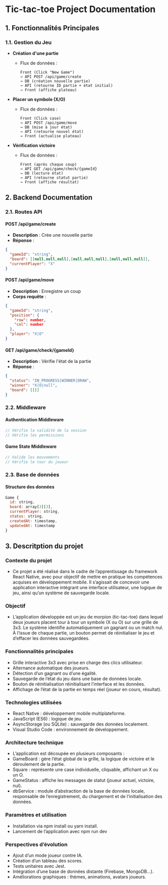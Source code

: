 # Tic-tac-toe Project Documentation

## 1. Fonctionnalités Principales

### 1.1. Gestion du Jeu
- **Création d'une partie**
  - Flux de données : 
    ```
    Front (Click "New Game") 
    → API POST /api/game/create 
    → DB (création nouvelle partie) 
    → API (retourne ID partie + état initial) 
    → Front (affiche plateau)
    ```

- **Placer un symbole (X/O)**
  - Flux de données :
    ```
    Front (Click case) 
    → API POST /api/game/move 
    → DB (mise à jour état) 
    → API (retourne nouvel état) 
    → Front (actualise plateau)
    ```

- **Vérification victoire**
  - Flux de données :
    ```
    Front (après chaque coup) 
    → API GET /api/game/check/{gameId} 
    → DB (lecture état) 
    → API (retourne statut partie) 
    → Front (affiche résultat)
    ```

## 2. Backend Documentation

### 2.1. Routes API

#### POST /api/game/create
- **Description** : Crée une nouvelle partie
- **Réponse** : 
```json
{
  "gameId": "string",
  "board": [[null,null,null],[null,null,null],[null,null,null]],
  "currentPlayer": "X"
}
```

#### POST /api/game/move
- **Description** : Enregistre un coup
- **Corps requête** :
```json
{
  "gameId": "string",
  "position": {
    "row": number,
    "col": number
  },
  "player": "X|O"
}
```

#### GET /api/game/check/{gameId}
- **Description** : Vérifie l'état de la partie
- **Réponse** :
```json
{
  "status": "IN_PROGRESS|WINNER|DRAW",
  "winner": "X|O|null",
  "board": [[]]
}
```

### 2.2. Middleware

#### Authentication Middleware
```javascript
// Vérifie la validité de la session
// Vérifie les permissions
```

#### Game State Middleware
```javascript
// Valide les mouvements
// Vérifie le tour du joueur
```

### 2.3. Base de données

#### Structure des données
```javascript
Game {
  id: string,
  board: array[3][3],
  currentPlayer: string,
  status: string,
  createdAt: timestamp,
  updatedAt: timestamp
}
```


## 3. Descritption du projet

### Contexte du projet
- Ce projet a été réalisé dans le cadre de l’apprentissage du framework React Native, avec pour objectif de mettre en pratique les compétences acquises en développement mobile. Il s’agissait de concevoir une application interactive intégrant une interface utilisateur, une logique de jeu, ainsi qu’un système de sauvegarde locale.


### Objectif
- L’application développée est un jeu de morpion (tic-tac-toe) dans lequel deux joueurs placent tour à tour un symbole (X ou O) sur une grille de 3x3. Le système identifie automatiquement un gagnant ou un match nul. À l’issue de chaque partie, un bouton permet de réinitialiser le jeu et d’effacer les données sauvegardées.

### Fonctionnalités principales
- Grille interactive 3x3 avec prise en charge des clics utilisateur. 
- Alternance automatique des joueurs. 
- Détection d’un gagnant ou d’une égalité. 
- Sauvegarde de l’état du jeu dans une base de données locale. 
- Bouton de réinitialisation réinitialisant l’interface et les données. 
- Affichage de l’état de la partie en temps réel (joueur en cours, résultat).

### Technologies utilisées
- React Native : développement mobile multiplateforme. 
- JavaScript (ES6) : logique de jeu. 
- AsyncStorage (ou SQLite) : sauvegarde des données localement. 
- Visual Studio Code : environnement de développement.

### Architecture technique
- L’application est découpée en plusieurs composants : 
- GameBoard : gère l’état global de la grille, la logique de victoire et le déroulement de la partie. 
- Square : représente une case individuelle, cliquable, affichant un X ou un O. 
- GameStatus : affiche les messages de statut (joueur actuel, victoire, nul). 
- dbService : module d’abstraction de la base de données locale, responsable de l’enregistrement, du chargement et de l’initialisation des données.

### Paramètres et utilisation
- Installation via npm install ou yarn install. 
- Lancement de l’application avec npm run dev

### Perspectives d’évolution
- Ajout d’un mode joueur contre IA. 
- Création d’un tableau des scores. 
- Tests unitaires avec Jest. 
- Intégration d’une base de données distante (Firebase, MongoDB...). 
- Améliorations graphiques : thèmes, animations, avatars joueurs.